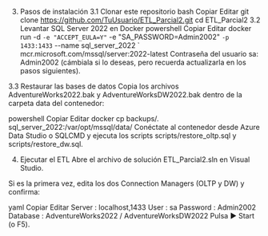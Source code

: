 3. Pasos de instalación
3.1 Clonar este repositorio
bash
Copiar
Editar
git clone https://github.com/TuUsuario/ETL_Parcial2.git
cd ETL_Parcial2
3.2 Levantar SQL Server 2022 en Docker
powershell
Copiar
Editar
docker run -d `
  -e "ACCEPT_EULA=Y" `
  -e "SA_PASSWORD=Admin2002" `
  -p 1433:1433 `
  --name sql_server_2022 `
  mcr.microsoft.com/mssql/server:2022-latest
Contraseña del usuario sa: Admin2002
(cámbiala si lo deseas, pero recuerda actualizarla en los pasos siguientes).

3.3 Restaurar las bases de datos
Copia los archivos AdventureWorks2022.bak y AdventureWorksDW2022.bak dentro de la carpeta data del contenedor:

powershell
Copiar
Editar
docker cp backups/. sql_server_2022:/var/opt/mssql/data/
Conéctate al contenedor desde Azure Data Studio o SQLCMD y ejecuta los scripts scripts/restore_oltp.sql y scripts/restore_dw.sql.

4. Ejecutar el ETL
Abre el archivo de solución ETL_Parcial2.sln en Visual Studio.

Si es la primera vez, edita los dos Connection Managers (OLTP y DW) y confirma:

yaml
Copiar
Editar
Server   : localhost,1433
User     : sa
Password : Admin2002
Database : AdventureWorks2022 / AdventureWorksDW2022
Pulsa ▶ Start (o F5).